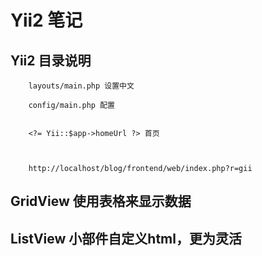 # Yii2 笔记


## Yii2 目录说明
```
	layouts/main.php 设置中文
	
	config/main.php 配置


	<?= Yii::$app->homeUrl ?> 首页



	http://localhost/blog/frontend/web/index.php?r=gii

```


## GridView 使用表格来显示数据



## ListView 小部件自定义html，更为灵活


